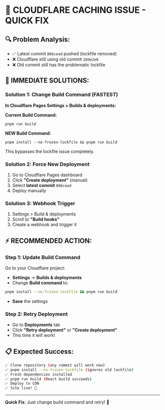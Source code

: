 # 🚨 CLOUDFLARE CACHING ISSUE - QUICK FIX

## 🔍 Problem Analysis:
- ✅ Latest commit `866cead` pushed (lockfile removed)
- ❌ Cloudflare still using old commit `18de2e6`
- ❌ Old commit still has the problematic lockfile

## 🔧 IMMEDIATE SOLUTIONS:

### Solution 1: Change Build Command (FASTEST)
**In Cloudflare Pages Settings > Builds & deployments:**

**Current Build Command:**
```
pnpm run build
```

**NEW Build Command:**
```
pnpm install --no-frozen-lockfile && pnpm run build
```

This bypasses the lockfile issue completely.

### Solution 2: Force New Deployment
1. Go to Cloudflare Pages dashboard
2. Click **"Create deployment"** (manual)
3. Select **latest commit** `866cead`
4. Deploy manually

### Solution 3: Webhook Trigger
1. Settings > Build & deployments 
2. Scroll to **"Build hooks"**
3. Create a webhook and trigger it

## ⚡ RECOMMENDED ACTION:

### Step 1: Update Build Command
Go to your Cloudflare project:
- **Settings** → **Builds & deployments**
- Change **Build command** to:
```bash
pnpm install --no-frozen-lockfile && pnpm run build
```
- **Save** the settings

### Step 2: Retry Deployment
- Go to **Deployments** tab
- Click **"Retry deployment"** or **"Create deployment"**
- This time it will work!

## 📋 Expected Success:
```bash
✅ Clone repository (any commit will work now)
✅ pnpm install --no-frozen-lockfile (ignores old lockfile)
✅ Fresh dependencies installed
✅ pnpm run build (React build succeeds)
✅ Deploy to CDN
✅ Site live! 🎉
```

---

**Quick Fix**: Just change build command and retry! 🚀
